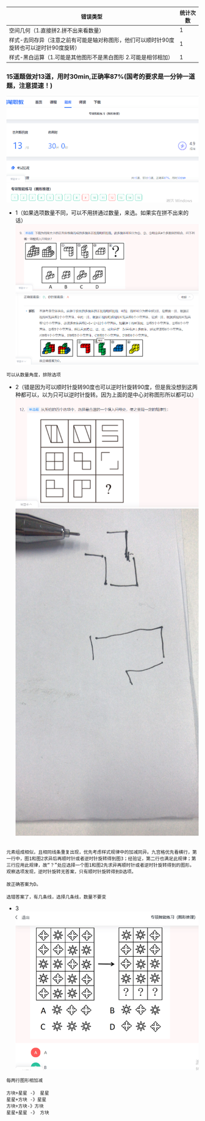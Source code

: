 |  错误类型   | 统计次数  |
|  ----  | ----  |
| 空间几何（1.直接拼2.拼不出来看数量）  | 1 |
| 样式-去同存异（注意之前有可能是轴对称图形，他们可以顺时针90度旋转也可以逆时针90度旋转） | 1 |
| 样式-黑白运算（1.可能是其他图形不是黑白图形 2.可能是相邻相加）  | 1 |


### 15道题做对13道，用时30min,正确率87%(国考的要求是一分钟一道题，注意提速！)

![111](../images3/27.png)

- 1（如果选项数量不同，可以不用拼通过数量，来选。如果实在拼不出来的话）
![111](../images3/28.png)
![111](../images3/29.png)

```
可以从数量角度，排除选项
```

- 2（错是因为可以顺时针旋转90度也可以逆时针旋转90度，但是我没想到这两种都可以，以为只可以逆时针旋转。因为上面的是中心对称图形所以都可以）
![111](../images3/30.png)
![111](../images3/31.jpg)

```

元素组成相似，且相同线条重复出现，优先考虑样式规律中的加减同异。九宫格优先看横行，第一行中，图1和图2求异后再顺时针或者逆时针旋转得到图3；经验证，第二行也满足此规律；第三行应用此规律，故“？”处应选择一个图1和图2先求异再顺时针或者逆时针旋转得到的图形。观察选项发现，逆时针旋转无答案，只有顺时针旋转得到D选项。

故正确答案为D。

选错答案了，有几条线，选择几条线，数量不要变
```

- 3
![111](../images3/40.png)

```
每两行图形相加减

方块+星星 -》 星星
星星+方块 -》星星
方块+方块-》方块
星星+星星 -》 方块

```
